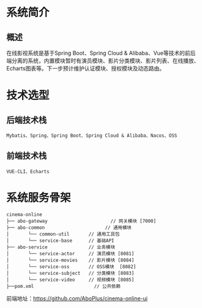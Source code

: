 # 系统简介
## 概述
在线影视系统是基于Spring Boot、Spring Cloud & Alibaba、Vue等技术的前后端分离的系统，内置模块暂时有演员模块、影片分类模块、影片列表、在线播放、Echarts图表等。下一步预计维护认证模块、授权模块及动态路由。

# 技术选型
## 后端技术栈
`Mybatis、Spring、Spring Boot、Spring Cloud & Alibaba、Nacos、OSS`
## 前端技术栈
`VUE-CLI、Echarts`

# 系统服务骨架
```
cinema-online 
├── abo-gateway     				  // 网关模块 [7000]
├── abo-common       			    // 通用模块
│       └── common-util       // 通用工具包
│       └── service-base      // 基础API
├── abo-service            	  // 业务模块
│       └── service-actor     // 演员模块 [8081]
│       └── service-movies    // 影片模块 [8084]
│       └── service-oss       // OSS模块  [8082]
│       └── service-subject   // 分类模块 [8083]
│       └── service-video     // 视频模块 [8085]
├──pom.xml             		    // 公共依赖
```

前端地址：https://github.com/AboPlus/cinema-online-ui
